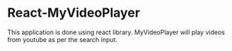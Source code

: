 # React-MyVideoPlayer
This application is done using react library. 
MyVideoPlayer will play videos from youtube as per the search input.
